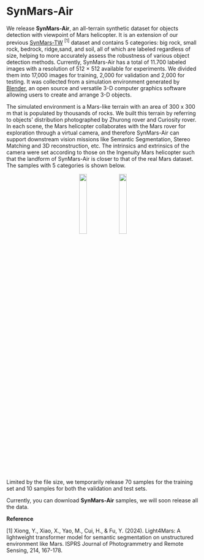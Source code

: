 # SynMars-Air

We release **SynMars-Air**, an all-terrain synthetic dataset for objects detection with viewpoint of Mars helicopter. It is an extension of our previous [SynMars-TW](https://github.com/CVIR-Lab/SynMars/tree/SynMars-TW) <sup>[1]</sup> dataset and contains 5 categories: big rock, small rock, bedrock, ridge,sand, and soil, all of which are labeled regardless of size, helping to more accurately assess the robustness of various object detection methods. Currently, SynMars-Air has a total of 11.700 labeled images with a resolution of 512 × 512 available for experiments. We divided them into 17,000 images for training, 2,000 for validation and 2,000 for testing. It was collected from a simulation environment generated by [Blender](https://wiki.blender.org/wiki/Main_Page), an open source and versatile 3-D computer graphics software allowing users to create and arrange 3-D objects. 

The simulated environment is a Mars-like terrain with an area of 300 x 300 m that is populated by thousands of rocks. We built this terrain by referring to objects' distribution photographed by Zhurong rover and Curiosity rover. In each scene, the Mars helicopter collaborates with the Mars rover for exploration through a virtual camera, and therefore SynMars-Air can support downstream vision missions like Semantic Segmentation, Stereo Matching and 3D reconstruction, etc. The intrinsics and extrinsics of the camera were set according to those on the Ingenuity Mars helicopter such that the landform of SynMars-Air is closer to that of the real Mars dataset. The samples with 5 categories is shown below.
<div align=center>
  <img src=https://github.com/lumahuayuan/SynMars/blob/SynMars-TW/IMG/reverse_9_0053_r_image.png width="20%" />
  <img src=https://github.com/lumahuayuan/SynMars/blob/SynMars-TW/IMG/reverse_9_0053_r_mask.png width="20%" />
</div>

Limited by the file size, we temporarily release 70 samples for the training set and 10 samples for both the validation and test sets.

Currently, you can download **SynMars-Air** samples, we will soon release all the data.

**Reference**  

[1] Xiong, Y., Xiao, X., Yao, M., Cui, H., & Fu, Y. (2024). Light4Mars: A lightweight transformer model for semantic segmentation on unstructured environment like Mars. ISPRS Journal of Photogrammetry and Remote Sensing, 214, 167-178.
